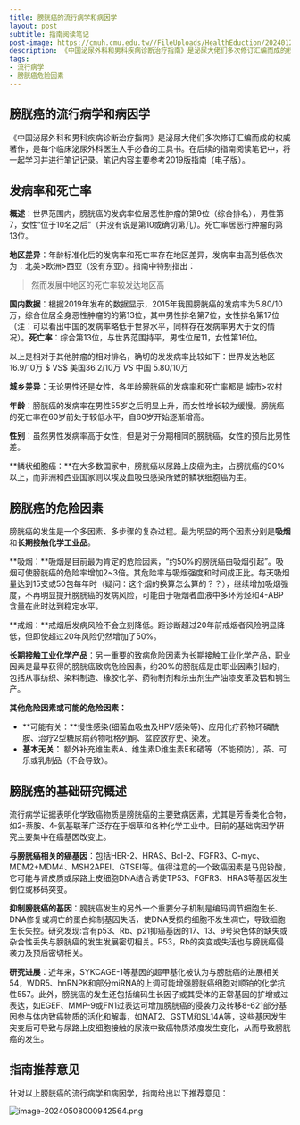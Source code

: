 ```yaml
---
title: 膀胱癌的流行病学和病因学
layout: post
subtitle: 指南阅读笔记
post-image: https://cmuh.cmu.edu.tw//FileUploads/HealthEduction/20240129_163046.jpg
description: 《中国泌尿外科和男科疾病诊断治疗指南》是泌尿大佬们多次修订汇编而成的权威著作，是每个临床泌尿外科医生人手必备的工具书。在后续的指南阅读笔记中，将一起学习并进行笔记记录。笔记内容主要参考2019版指南（电子版）。
tags: 
- 流行病学
- 膀胱癌危险因素
---
```


## 膀胱癌的流行病学和病因学

《中国泌尿外科和男科疾病诊断治疗指南》是泌尿大佬们多次修订汇编而成的权威著作，是每个临床泌尿外科医生人手必备的工具书。在后续的指南阅读笔记中，将一起学习并进行笔记记录。笔记内容主要参考2019版指南（电子版）。

## 发病率和死亡率

**概述**：世界范围内，膀胱癌的发病率位居恶性肿瘤的第9位（综合排名），男性第7，女性“位于10名之后”（并没有说是第10或确切第几）。死亡率居恶行肿瘤的第13位。

**地区差异**：年龄标准化后的发病率和死亡率存在地区差异，发病率由高到低依次为：北美>欧洲>西亚（没有东亚）。指南中特别指出：

> 然而发展中地区的死亡率较发达地区高  

**国内数据**：根据2019年发布的数据显示，2015年我国膀胱癌的发病率为5.80/10 万，综合位居全身恶性肿瘤的的第13位，其中男性排名第7位，女性排名第17位（注：可以看出中国的发病率略低于世界水平，同样存在发病率男大于女的情况）。**死亡率**：综合第13位，与世界范围持平，男性位居11，女性第16位。

以上是相对于其他肿瘤的相对排名，确切的发发病率比较如下：世界发达地区16.9/10万  $ VS$  美国36.2/10万 $VS$  中国 5.80/10万

**城乡差异**：无论男性还是女性，各年龄膀胱癌的发病率和死亡率都是 城市$>$农村

**年龄**：膀胱癌的发病率在男性55岁之后明显上升，而女性增长较为缓慢。膀胱癌的死亡率在60岁前处于较低水平，自60岁开始逐渐增高。

**性别**：虽然男性发病率高于女性，但是对于分期相同的膀胱癌，女性的预后比男性差。

**鳞状细胞癌：**在大多数国家中，膀胱癌以尿路上皮癌为主，占膀胱癌的90%以上，而非洲和西亚国家则以埃及血吸虫感染所致的鳞状细胞癌为主。

## 膀胱癌的危险因素

膀胱癌的发生是一个多因素、多步骤的复杂过程。最为明显的两个因素分别是**吸烟**和**长期接触化学工业品**。

**吸烟：**吸烟是目前最为肯定的危险因素，“约50%的膀胱癌由吸烟引起”。吸烟可使膀胱癌的危险率增加2~3倍。其危险率与吸烟强度和时间成正比。每天吸烟量达到15支或50包每年时（疑问：这个烟的换算怎么算的？？），继续增加吸烟强度，不再明显提升膀胱癌的发病风险，可能由于吸烟者血液中多环芳烃和4-ABP含量在此时达到稳定水平。

**戒烟：**戒烟后发病风险不会立刻降低。距诊断超过20年前戒烟者风险明显降低，但即使超过20年风险仍然增加了50%。

**长期接触工业化学产品**：另一重要的致病危险因素为长期接触工业化学产品，职业因素是最早获得的膀胱癌致病危险因素，约20%的膀胱癌是由职业因素引起的，包括从事纺织、染料制造、橡胶化学、药物制剂和杀虫剂生产油漆皮革及铝和钢生产。

**其他危险因素或可能的危险因素：**

- **可能有关：**慢性感染(细菌血吸虫及HPV感染等)、应用化疗药物环磷酰胺、治疗2型糖尿病药物吡格列酮、盆腔放疗史、染发。
- **基本无关：** 额外补充维生素A、维生素D维生素E和硒等（不能预防），茶、可乐或乳制品（不会导致）。

## 膀胱癌的基础研究概述

流行病学证据表明化学致癌物质是膀胱癌的主要致病因素，尤其是芳香类化合物，如2-萘胺、4-氨基联苯广泛存在于烟草和各种化学工业中。目前的基础病因学研究主要集中在癌基因改变上。

**与膀胱癌相关的癌基因**：包括HER-2、HRAS、BcI-2、FGFR3、C-myc、MDM2+MDM4、MSH2APEI、GTSEI等。值得注意的一个致癌因素是马兜铃酸，它可能与肾皮质或尿路上皮细胞DNA结合诱使TP53、FGFR3、HRAS等基因发生倒位或移码突变。

**抑制膀胱癌的基因**：膀胱癌发生的另外一个重要分子机制是编码调节细胞生长、DNA修复或凋亡的蛋白抑制基因失活，使DNA受损的细胞不发生凋亡，导致细胞生长失控。研究发现:含有p53、Rb、p21抑癌基因的17、13、9号染色体的缺失或杂合性丢失与膀胱癌的发生发展密切相关。P53，Rb的突变或失活也与膀胱癌侵袭力及预后密切相关。

**研究进展**：近年来，SYKCAGE-1等基因的超甲基化被认为与膀胱癌的进展相关54，WDR5、hnRNPK和部分miRNA的上调可能增强膀胱癌细胞对顺铂的化学抗性557。此外，膀胱癌的发生还包括编码生长因子或其受体的正常基因的扩增或过表达，如EGEF、MMP-9或FN1过表达可增加膀胱癌的侵袭力及转移8-621部分基因参与体内致癌物质的活化和解毒，如NAT2、GSTM和SL14A等，这些基因发生突变后可导致与尿路上皮细胞接触的尿液中致癌物质浓度发生变化，从而导致膀胱癌的发生。

## 指南推荐意见

针对以上膀胱癌的流行病学和病因学，指南给出以下推荐意见：

![image-20240508000942564.png](https://s2.loli.net/2024/05/08/igjlamz39cnZIQ6.png)
